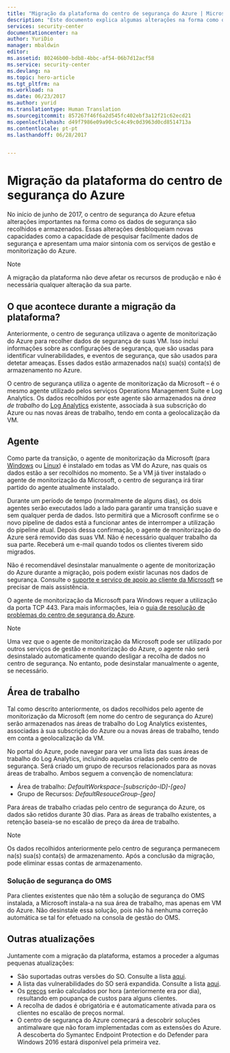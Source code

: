 ```yaml
---
title: "Migração da plataforma do centro de segurança do Azure | Microsoft Docs"
description: "Este documento explica algumas alterações na forma como os dados do centro de segurança do Azure são recolhidos."
services: security-center
documentationcenter: na
author: YuriDio
manager: mbaldwin
editor: 
ms.assetid: 80246b00-bdb8-4bbc-af54-06b7d12acf58
ms.service: security-center
ms.devlang: na
ms.topic: hero-article
ms.tgt_pltfrm: na
ms.workload: na
ms.date: 06/23/2017
ms.author: yurid
ms.translationtype: Human Translation
ms.sourcegitcommit: 857267f46f6a2d545fc402ebf3a12f21c62ecd21
ms.openlocfilehash: d49f7986e09a90c5c4c49c0d3963d0cd8514713a
ms.contentlocale: pt-pt
ms.lasthandoff: 06/28/2017


---
```

<a id="azure-security-center-platform-migration" class="xliff"></a>

# Migração da plataforma do centro de segurança do Azure

No início de junho de 2017, o centro de segurança do Azure efetua alterações importantes na forma como os dados de segurança são recolhidos e armazenados.  Essas alterações desbloqueiam novas capacidades como a capacidade de pesquisar facilmente dados de segurança e apresentam uma maior sintonia com os serviços de gestão e monitorização do Azure.

> [!NOTE]
> A migração da plataforma não deve afetar os recursos de produção e não é necessária qualquer alteração da sua parte.


<a id="whats-happening-during-this-platform-migration" class="xliff"></a>

## O que acontece durante a migração da plataforma?

Anteriormente, o centro de segurança utilizava o agente de monitorização do Azure para recolher dados de segurança de suas VM. Isso inclui informações sobre as configurações de segurança, que são usadas para identificar vulnerabilidades, e eventos de segurança, que são usados para detetar ameaças. Esses dados estão armazenados na(s) sua(s) conta(s) de armazenamento no Azure.

O centro de segurança utiliza o agente de monitorização da Microsoft – é o mesmo agente utilizado pelos serviços Operations Management Suite e Log Analytics. Os dados recolhidos por este agente são armazenados na *área de trabalho* do [Log Analytics](../log-analytics/log-analytics-manage-access.md) existente, associada à sua subscrição do Azure ou nas novas áreas de trabalho, tendo em conta a geolocalização da VM.

<a id="agent" class="xliff"></a>

## Agente

Como parte da transição, o agente de monitorização da Microsoft (para [Windows](../log-analytics/log-analytics-windows-agents.md) ou [Linux](../log-analytics/log-analytics-linux-agents.md)) é instalado em todas as VM do Azure, nas quais os dados estão a ser recolhidos no momento.  Se a VM já tiver instalado o agente de monitorização da Microsoft, o centro de segurança irá tirar partido do agente atualmente instalado.

Durante um período de tempo (normalmente de alguns dias), os dois agentes serão executados lado a lado para garantir uma transição suave e sem qualquer perda de dados. Isto permitirá que a Microsoft confirme se o novo pipeline de dados está a funcionar antes de interromper a utilização do pipeline atual. Depois dessa confirmação, o agente de monitorização do Azure será removido das suas VM. Não é necessário qualquer trabalho da sua parte. Receberá um e-mail quando todos os clientes tiverem sido migrados.
 
Não é recomendável desinstalar manualmente o agente de monitorização do Azure durante a migração, pois podem existir lacunas nos dados de segurança. Consulte o [suporte e serviço de apoio ao cliente da Microsoft](https://support.microsoft.com/contactus/) se precisar de mais assistência. 

O agente de monitorização da Microsoft para Windows requer a utilização da porta TCP 443. Para mais informações, leia o [guia de resolução de problemas do centro de segurança do Azure](security-center-troubleshooting-guide.md).


> [!NOTE] 
> Uma vez que o agente de monitorização da Microsoft pode ser utilizado por outros serviços de gestão e monitorização do Azure, o agente não será desinstalado automaticamente quando desligar a recolha de dados no centro de segurança. No entanto, pode desinstalar manualmente o agente, se necessário.

<a id="workspace" class="xliff"></a>

## Área de trabalho

Tal como descrito anteriormente, os dados recolhidos pelo agente de monitorização da Microsoft (em nome do centro de segurança do Azure) serão armazenados nas áreas de trabalho do Log Analytics existentes, associadas à sua subscrição do Azure ou a novas áreas de trabalho, tendo em conta a geolocalização da VM.

No portal do Azure, pode navegar para ver uma lista das suas áreas de trabalho do Log Analytics, incluindo aquelas criadas pelo centro de segurança. Será criado um grupo de recursos relacionados para as novas áreas de trabalho. Ambos seguem a convenção de nomenclatura:

- Área de trabalho: *DefaultWorkspace-[subscrição-ID]-[geo]*
- Grupo de Recursos: *DefaultResouceGroup-[geo]* 
 
Para áreas de trabalho criadas pelo centro de segurança do Azure, os dados são retidos durante 30 dias. Para as áreas de trabalho existentes, a retenção baseia-se no escalão de preço da área de trabalho.

> [!NOTE]
> Os dados recolhidos anteriormente pelo centro de segurança permanecem na(s) sua(s) conta(s) de armazenamento. Após a conclusão da migração, pode eliminar essas contas de armazenamento.

<a id="oms-security-solution" class="xliff"></a>

### Solução de segurança do OMS 

Para clientes existentes que não têm a solução de segurança do OMS instalada, a Microsoft instala-a na sua área de trabalho, mas apenas em VM do Azure. Não desinstale essa solução, pois não há nenhuma correção automática se tal for efetuado na consola de gestão do OMS.


<a id="other-updates" class="xliff"></a>

## Outras atualizações

Juntamente com a migração da plataforma, estamos a proceder a algumas pequenas atualizações:

- São suportadas outras versões do SO. Consulte a lista [aqui](security-center-faq.md#virtual-machines).
- A lista das vulnerabilidades do SO será expandida. Consulte a lista [aqui](https://gallery.technet.microsoft.com/Azure-Security-Center-a789e335).
- Os [preços](https://azure.microsoft.com/pricing/details/security-center/) serão calculados por hora (anteriormente era por dia), resultando em poupança de custos para alguns clientes.
- A recolha de dados é obrigatória e é automaticamente ativada para os clientes no escalão de preços normal.
- O centro de segurança do Azure começará a descobrir soluções antimalware que não foram implementadas com as extensões do Azure. A descoberta do Symantec Endpoint Protection e do Defender para Windows 2016 estará disponível pela primeira vez.


